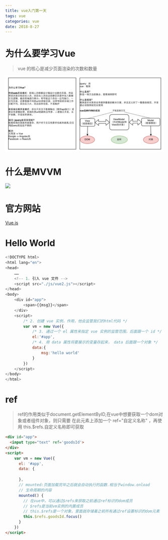 ```yaml
---
title: vue入门第一天
tags: vue
categories: vue
date: 2018-8-27
---
```




# 为什么要学习Vue

> vue 的核心是减少页面渲染的次数和数量

![](../mdImg/为什么学习vue.png)

# 什么是MVVM

![](/mdImg/MVVM.png)

<!--more-->

# 官方网站

[Vue.js](https://cn.vuejs.org/v2/api/)

# Hello World

```js
<!DOCTYPE html>
<html lang="en">
<head>
    ……
    <!-- 1. 引入 vue 文件 -->
    <script src="./js/vue2.js"></script>
</head>
<body>
    <div id="app">
        <span>{{msg}}</span>
    </div>
    <script>
        /* 2. 创建 vue 实例，作用，他会监管我们的html代码 */    
        var vm = new Vue({
            /* 3. 通过一个 el 属性来指定 vue 实例的监管范围，后面跟一个 id */
            el:'#app',
            /* 4. 用 data 属性将要展示的变量存起来， data 后面跟一个对象 */
            data:{
                msg:'hello world'
            }
        })
    </script>
</body>
</html>
```

# ref

> ref的作用类似于document.getElementByID,在vue中想要获取一个dom对象或者组件对象，则只需要 在此元素上添加一个 ref="自定义名称" ，再使用 this.$refs.自定义名称即可获取

```html
<div id="app">
  <input type="text" ref='goodsId'>
</div>
<script>
    var vm = new Vue({
      el: '#app',
      data: {

      },
      // mounted:页面加载完毕之后就会自动执行的函数.相当于window.onload
      // 生命周期的内容
      mounted() {
        // 在vue中，可以通过$refs来获取之前通过ref标识的dom成员
        // $refs是当前vm实例的内置成员
        // this.$refs是一个对象，里面就存储着之前所有通过ref设置标识的dom元素
        this.$refs.goodsId.focus()
      }
    })
</script>
```

